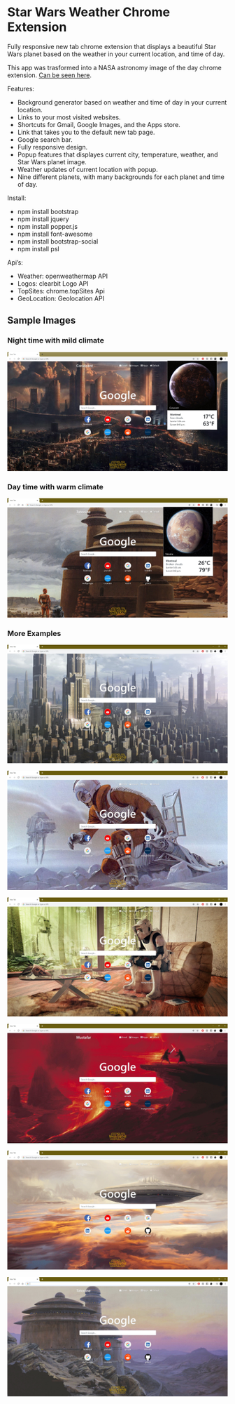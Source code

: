 # Star Wars Weather Chrome Extension
Fully responsive new tab chrome extension that displays a beautiful Star Wars planet based on the weather in your current location, and time of day.

This app was trasformed into a NASA astronomy image of the day chrome extension. [Can be seen here](https://github.com/PhilipPhil/NASA-Weather-Chrome-Extension/blob/master/README.md).

Features:
- Background generator based on weather and time of day in your current location.
- Links to your most visited websites.
- Shortcuts for Gmail, Google Images, and the Apps store.
- Link that takes you to the default new tab page.
- Google search bar.
- Fully responsive design. 
- Popup features that displayes current city, temperature, weather, and Star Wars planet image.
- Weather updates of current location with popup.
- Nine different planets, with many backgrounds for each planet and time of day.

Install:
- npm install bootstrap
- npm install jquery
- npm install popper.js
- npm install font-awesome
- npm install bootstrap-social
- npm install psl

Api’s:
- Weather: openweathermap API
- Logos: clearbit Logo API
- TopSites: chrome.topSites Api
- GeoLocation: Geolocation API

## Sample Images

### Night time with mild climate
![Image1](img/AppExample/sample1.JPG)

### Day time with warm climate
![Image8](img/AppExample/sample8.JPG)

### More Examples
![Image2](img/AppExample/sample2.JPG)

![Image3](img/AppExample/sample3.JPG)

![Image4](img/AppExample/sample4.JPG)

![Image5](img/AppExample/sample5.JPG)

![Image6](img/AppExample/sample6.JPG)

![Image7](img/AppExample/sample7.JPG)
